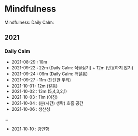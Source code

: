 # Mindfulness

Mindfulness: Daily Calm:

## 2021

### Daily Calm

- 2021-08-29 : 10m
- 2021-09-22 : 22m (Daily Calm: 식물심기) + 12m (반응하지 않기)
- 2021-09-24 : 09m (Daily Calm: 깨달음)
- 2021-09-27 : 11m (단단한 뿌리)
- 2021-10-01 : 12m (갈등)
- 2021-10-02 : 13m (5,4,3,2,1)
- 2021-10-03 : 11m (아침)
- 2021-10-04 : (분(시간) 생략) 호흡 공간
- 2021-10-06 : 생산성

...

- 2021-10-10 : 강인함